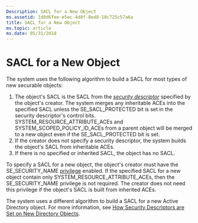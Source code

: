 ```yaml
---
Description: SACL for a New Object
ms.assetid: 1d0d6fee-e5ec-4d8f-8ed8-10c725c57a6a
title: SACL for a New Object
ms.topic: article
ms.date: 05/31/2018
---
```


# SACL for a New Object

The system uses the following algorithm to build a SACL for most types of new securable objects:

1.  The object's SACL is the SACL from the [*security descriptor*](https://docs.microsoft.com/windows/desktop/SecGloss/s-gly) specified by the object's creator. The system merges any inheritable ACEs into the specified SACL unless the SE\_SACL\_PROTECTED bit is set in the security descriptor's control bits. SYSTEM\_RESOURCE\_ATTRIBUTE\_ACEs and SYSTEM\_SCOPED\_POLICY\_ID\_ACEs from a parent object will be merged to a new object even if the SE\_SACL\_PROTECTED bit is set.
2.  If the creator does not specify a security descriptor, the system builds the object's SACL from inheritable ACEs.
3.  If there is no specified or inherited SACL, the object has no SACL.

To specify a SACL for a new object, the object's creator must have the SE\_SECURITY\_NAME [privilege](privileges.md) enabled. If the specified SACL for a new object contain only SYSTEM\_RESOURCE\_ATTRIBUTE\_ACEs, then the SE\_SECURITY\_NAME privilege is not required. The creator does not need this privilege if the object's SACL is built from inherited ACEs.

The system uses a different algorithm to build a SACL for a new Active Directory object. For more information, see [How Security Descriptors are Set on New Directory Objects](https://docs.microsoft.com/windows/desktop/AD/how-security-descriptors-are-set-on-new-directory-objects).

 

 



